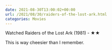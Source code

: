 ```yaml
---
date: 2021-08-30T13:00:02+00:00
url: /2021/08/30/raiders-of-the-lost-ark.html
categories: Movies
---
```

Watched Raiders of the Lost Ark (1981) - ★★

This is way cheesier than I remember.


